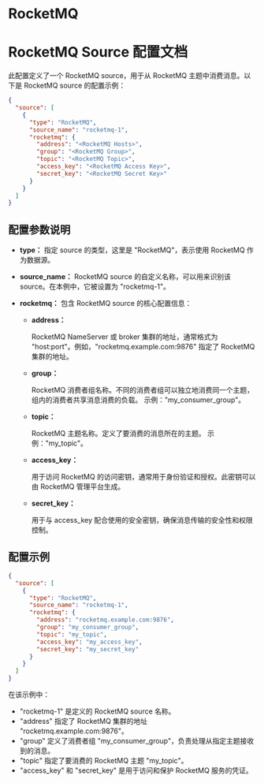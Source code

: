 RocketMQ
===
# RocketMQ Source 配置文档
此配置定义了一个 RocketMQ source，用于从 RocketMQ 主题中消费消息。以下是 RocketMQ source 的配置示例：
```json
{
  "source": [
    {
      "type": "RocketMQ",
      "source_name": "rocketmq-1",
      "rocketmq": {
        "address": "<RocketMQ Hosts>",
        "group": "<RocketMQ Group>",
        "topic": "<RocketMQ Topic>",
        "access_key": "<RocketMQ Access Key>",
        "secret_key": "<RocketMQ Secret Key>"
      }
    }
  ]
}
```

## 配置参数说明
* **type：**
指定 source 的类型，这里是 "RocketMQ"，表示使用 RocketMQ 作为数据源。

* **source_name：**
RocketMQ source 的自定义名称，可以用来识别该 source。在本例中，它被设置为 "rocketmq-1"。

* **rocketmq：**
包含 RocketMQ source 的核心配置信息：

  * **address：**

    RocketMQ NameServer 或 broker 集群的地址，通常格式为 "host:port"。例如，"rocketmq.example.com:9876" 指定了 RocketMQ 集群的地址。

  * **group：**

    RocketMQ 消费者组名称。不同的消费者组可以独立地消费同一个主题，组内的消费者共享消息消费的负载。 示例："my_consumer_group"。

  * **topic：**

    RocketMQ 主题名称。定义了要消费的消息所在的主题。 示例："my_topic"。

  * **access_key：**

    用于访问 RocketMQ 的访问密钥，通常用于身份验证和授权。此密钥可以由 RocketMQ 管理平台生成。

  * **secret_key：**

    用于与 access_key 配合使用的安全密钥，确保消息传输的安全性和权限控制。

## 配置示例
```json
{
  "source": [
    {
      "type": "RocketMQ",
      "source_name": "rocketmq-1",
      "rocketmq": {
        "address": "rocketmq.example.com:9876",
        "group": "my_consumer_group",
        "topic": "my_topic",
        "access_key": "my_access_key",
        "secret_key": "my_secret_key"
      }
    }
  ]
}
```

在该示例中：
* "rocketmq-1" 是定义的 RocketMQ source 名称。
* "address" 指定了 RocketMQ 集群的地址 "rocketmq.example.com:9876"。
* "group" 定义了消费者组 "my_consumer_group"，负责处理从指定主题接收到的消息。
* "topic" 指定了要消费的 RocketMQ 主题 "my_topic"。
* "access_key" 和 "secret_key" 是用于访问和保护 RocketMQ 服务的凭证。